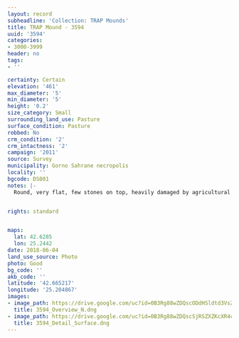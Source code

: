 ```yaml
---
layout: record
subheadline: 'Collection: TRAP Mounds'
title: TRAP Mound - 3594
uuid: '3594'
categories:
- 3000-3999
header: no
tags:
- ''

certainty: Certain
elevation: '461'
max_diameter: '5'
min_diameter: '5'
height: '0.2'
size_category: Small
surrounding_land_use: Pasture
surface_condition: Pasture
robbed: No
crm_condition: '2'
crm_intactness: '2'
campaign: '2011'
source: Survey
municipality: Gorno Sahrane necropolis
locality: ''
bgcode: DS001
notes: |-
  Round, very flat, few stones on top, heavily damaged by agricultural activity.


rights: standard


maps:
  lat: 42.6285
  lon: 25.2442
date: 2018-06-04
land_use_source: Photo
photo: Good
bg_code: ''
akb_code: ''
latitude: '42.665217'
longitude: '25.204867'
images:
- image_path: https://drive.google.com/uc?id=0B3Rg88wZDQscODdHSldtd3VsZWs
  title: 3594_Overview_N.dng
- image_path: https://drive.google.com/uc?id=0B3Rg88wZDQscSjRSZXZKcXR4cXM
  title: 3594_Detail_Surface.dng
---
```

